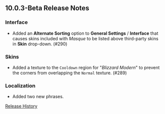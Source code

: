## 10.0.3-Beta Release Notes

### Interface

- Added an **Alternate Sorting** option to **General Settings** / **Interface** that causes skins included with _Masque_ to be listed above third-party skins in **Skin** drop-down. (#290)

### Skins

- Added a texture to the `Cooldown` region for "_Blizzard Modern_" to prevent the corners from overlapping the `Normal` texture. (#289)

### Localization

- Added two new phrases.

[Release History](https://github.com/SFX-WoW/Masque/wiki/History)
